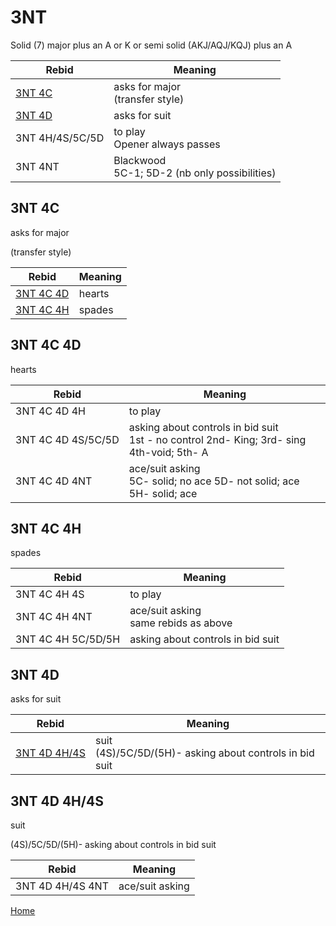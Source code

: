 # 3NT

Solid (7) major plus an A or K or semi solid (AKJ/AQJ/KQJ) plus an A

| Rebid | Meaning |
|---|---|
| [3NT&nbsp;4C](#3nt4c) | asks for major<br/>(transfer style) |
| [3NT&nbsp;4D](#3nt4d) | asks for suit |
| 3NT&nbsp;4H/4S/5C/5D | to play<br/>Opener always passes |
| 3NT&nbsp;4NT | Blackwood<br/>5C-1; 5D-2 (nb only possibilities) |

## 3NT&nbsp;4C

asks for major

(transfer style)

| Rebid | Meaning |
|---|---|
| [3NT&nbsp;4C&nbsp;4D](#3nt4c4d) | hearts |
| [3NT&nbsp;4C&nbsp;4H](#3nt4c4h) | spades |

## 3NT&nbsp;4C&nbsp;4D

hearts

| Rebid | Meaning |
|---|---|
| 3NT&nbsp;4C&nbsp;4D&nbsp;4H | to play |
| 3NT&nbsp;4C&nbsp;4D&nbsp;4S/5C/5D | asking about controls in bid suit<br/>1st - no control 2nd- King; 3rd- sing 4th-void; 5th- A |
| 3NT&nbsp;4C&nbsp;4D&nbsp;4NT | ace/suit asking<br/>5C- solid; no ace 5D- not solid; ace 5H- solid; ace |

## 3NT&nbsp;4C&nbsp;4H

spades

| Rebid | Meaning |
|---|---|
| 3NT&nbsp;4C&nbsp;4H&nbsp;4S | to play |
| 3NT&nbsp;4C&nbsp;4H&nbsp;4NT | ace/suit asking<br/>same rebids as above |
| 3NT&nbsp;4C&nbsp;4H&nbsp;5C/5D/5H | asking about controls in bid suit |

## 3NT&nbsp;4D

asks for suit

| Rebid | Meaning |
|---|---|
| [3NT&nbsp;4D&nbsp;4H/4S](#3nt4d4h4s) | suit<br/>(4S)/5C/5D/(5H)- asking about controls in bid suit |

## 3NT&nbsp;4D&nbsp;4H/4S

suit

(4S)/5C/5D/(5H)- asking about controls in bid suit

| Rebid | Meaning |
|---|---|
| 3NT&nbsp;4D&nbsp;4H/4S&nbsp;4NT | ace/suit asking |

[Home](../index.md)
